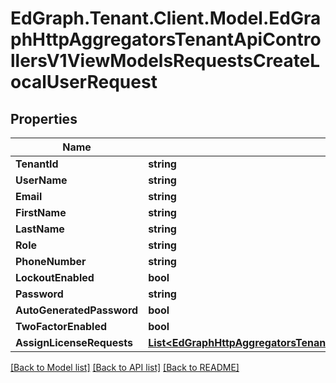 # EdGraph.Tenant.Client.Model.EdGraphHttpAggregatorsTenantApiControllersV1ViewModelsRequestsCreateLocalUserRequest

## Properties

Name | Type | Description | Notes
------------ | ------------- | ------------- | -------------
**TenantId** | **string** |  | [optional] 
**UserName** | **string** |  | [optional] 
**Email** | **string** |  | [optional] 
**FirstName** | **string** |  | [optional] 
**LastName** | **string** |  | [optional] 
**Role** | **string** |  | [optional] 
**PhoneNumber** | **string** |  | [optional] 
**LockoutEnabled** | **bool** |  | [optional] 
**Password** | **string** |  | [optional] 
**AutoGeneratedPassword** | **bool** |  | [optional] 
**TwoFactorEnabled** | **bool** |  | [optional] 
**AssignLicenseRequests** | [**List&lt;EdGraphHttpAggregatorsTenantApiControllersV1ViewModelsRequestsLicensesAssignLicenseRequest&gt;**](EdGraphHttpAggregatorsTenantApiControllersV1ViewModelsRequestsLicensesAssignLicenseRequest.md) |  | [optional] 

[[Back to Model list]](../README.md#documentation-for-models) [[Back to API list]](../README.md#documentation-for-api-endpoints) [[Back to README]](../README.md)

